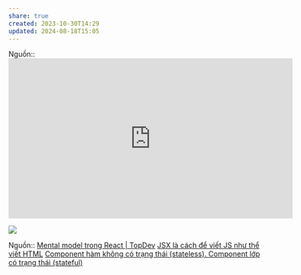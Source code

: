 ```yaml
---
share: true
created: 2023-10-30T14:29
updated: 2024-08-18T15:05
---
```

Nguồn:: <iframe width="560" height="315" src="https://www.youtube.com/embed/uzYSCOwhzxw?si=YvWPMQJ0ydFFM1BR&amp;start=535" title="YouTube video player" frameborder="0" allow="accelerometer; autoplay; clipboard-write; encrypted-media; gyroscope; picture-in-picture; web-share" referrerpolicy="strict-origin-when-cross-origin" allowfullscreen></iframe>

![](https://obedparla.com/static/cf7892f6a3db2815d6c502fe74538e4a/1f85e/box-inside-box.webp)


Nguồn:: [Mental model trong React | TopDev](https://topdev.vn/blog/mental-model-trong-react/)
[JSX là cách để viết JS như thể viết HTML](./JSX,%20props/JSX%20l%C3%A0%20c%C3%A1ch%20%C4%91%E1%BB%83%20vi%E1%BA%BFt%20JS%20nh%C6%B0%20th%E1%BB%83%20vi%E1%BA%BFt%20HTML.md)
[Component hàm không có trạng thái (stateless). Component lớp có trạng thái (stateful)](./Component%20h%C3%A0m%20kh%C3%B4ng%20c%C3%B3%20tr%E1%BA%A1ng%20th%C3%A1i%20(stateless).%20Component%20l%E1%BB%9Bp%20c%C3%B3%20tr%E1%BA%A1ng%20th%C3%A1i%20(stateful).md)